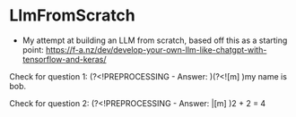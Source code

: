 # LlmFromScratch

- My attempt at building an LLM from scratch, based off this as a starting point: https://f-a.nz/dev/develop-your-own-llm-like-chatgpt-with-tensorflow-and-keras/

Check for question 1:
(?<!PREPROCESSING - Answer:  )(?<!\[m\] )my name is bob.

Check for question 2:
(?<!PREPROCESSING - Answer:  |\[m\] )2 \+ 2 = 4